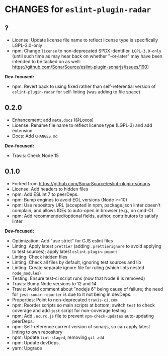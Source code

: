 # CHANGES for `eslint-plugin-radar`

## ?

- License: Update license file name to reflect license type is specifically
  LGPL-3.0-only
- npm: Change `license` to non-deprecated SPDX identifier, `LGPL-3.0-only`
  (until such time as may hear back on whether "-or-later" may have been
  intended to be tacked on as well:
  <https://github.com/SonarSource/eslint-plugin-sonarjs/issues/190>)

**Dev-focused:**

- npm: Revert back to using fixed rather than self-referential version of
  `eslint-plugin-radar` for self-linting (was adding to file space)

## 0.2.0

- Enhancement: add `meta.docs` (@Loxos)
- License: Rename file name to reflect license type (LGPL-3) and add extension
- Docs: Add `CHANGES.md`

**Dev-focused:**

- Travis: Check Node 15

## 0.1.0

- Forked from <https://github.com/SonarSource/eslint-plugin-sonarjs>
- License: Add headers to hidden files
- npm: Add ESLint 7 to peerDeps.
- npm: Bump engines to avoid EOL versions (Node >=10)
- npm: Use repository URL (accepted in npm, package.json linter doesn't
  complain, and allows IDEs to auto-open in browser (e.g., on cmd-O)
- npm: Add recommended/optional fields, author, contributors to satisfy linter

**Dev-focused:**

- Optimization: Add "use strict" for CJS eslint files
- Linting: Apply latest `prettier` (adding `.prettierignore` to avoid applying
    to test sources); apply latest `eslint-plugin-import`
- Linting: Check hidden files
- Linting: Check all files by default, ignoring test sources and lib
- Linting: Create separate ignore file for ruling (which lints nested
    `node_modules`)
- Testing: Ensure test-ci script runs (now that Node 8 is removed)
- Travis: Bump Node versions to 12 and 14
- Travis: Avoid comment about "nodejs 6" being cause of failure; the need
  for `jest-sonar-reporter` is due to it not being in devDeps.
- Properties: Point to non-deprecated `travis-ci.com`
- npm: Reorder scripts so main scripts at bottom; switch `test` to check
  coverage and add `jest` script for non-coverage testing
- npm: Add `.ncurc.js` file to prevent `npm-check-updates` auto-updating peerDeps.
- npm: Self-reference current version of sonarjs, so can apply latest linting
  to own repository
- npm: Update `lint-staged`, removing `git add`
- npm: Update devDeps.
- yarn: Upgrade
